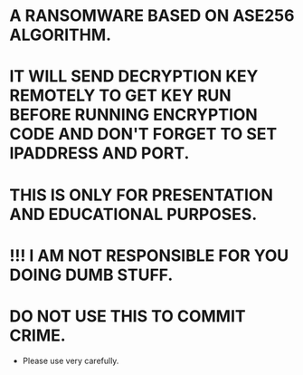 # A RANSOMWARE BASED ON ASE256 ALGORITHM.
# IT WILL SEND DECRYPTION KEY REMOTELY TO GET KEY RUN BEFORE RUNNING ENCRYPTION CODE AND DON'T FORGET TO SET IPADDRESS AND PORT. 
# THIS IS ONLY FOR PRESENTATION AND EDUCATIONAL PURPOSES.
# !!! I AM NOT RESPONSIBLE FOR YOU DOING DUMB STUFF.
# DO NOT USE THIS TO COMMIT CRIME.
* Please use very carefully.
